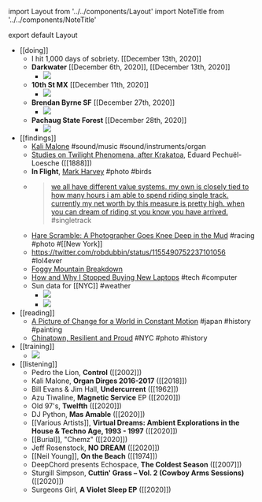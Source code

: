 import Layout from '../../components/Layout'
import NoteTitle from '../../components/NoteTitle'

export default Layout

<NoteTitle date="2021-01-01" title="December 2020" />

- [[doing]]
  - I hit 1,000 days of sobriety. [[December 13th, 2020]]
  - **Darkwater** [[December 6th, 2020]], [[December 13th, 2020]]
    - ![](https://firebasestorage.googleapis.com/v0/b/firescript-577a2.appspot.com/o/imgs%2Fapp%2Faxelav%2F1z_Fna9j01.jpg?alt=media&token=33b4a565-a895-4573-8ab9-234c7d79fdff)
  - **10th St MX** [[December 11th, 2020]]
    - ![](https://firebasestorage.googleapis.com/v0/b/firescript-577a2.appspot.com/o/imgs%2Fapp%2Faxelav%2FXd_4Kau49A.jpg?alt=media&token=07b6e54b-a8ad-4733-bad7-cbe2bc3bfac2)
  - **Brendan Byrne SF** [[December 27th, 2020]]
    - ![](https://firebasestorage.googleapis.com/v0/b/firescript-577a2.appspot.com/o/imgs%2Fapp%2Faxelav%2Fse1Ryt1I41.jpg?alt=media&token=f45c0648-b953-4e18-ba5c-56afd4e14e85)
  - **Pachaug State Forest** [[December 28th, 2020]]
    - ![](https://firebasestorage.googleapis.com/v0/b/firescript-577a2.appspot.com/o/imgs%2Fapp%2Faxelav%2FAnUGyyh_Yv.jpg?alt=media&token=618c00f6-089b-4987-892f-7d2dd7af1973)
- [[findings]]
  - [Kali Malone](https://kalimalone.com/) #sound/music #sound/instruments/organ
  - [Studies on Twilight Phenomena, after Krakatoa](https://publicdomainreview.org/collection/studies-on-twilight-phenomena-after-krakatoa), Eduard Pechuël-Loesche ([[1888]])
  - **In Flight**, [Mark Harvey](https://shop.mark-harvey.com/collections/in-flight) #photo #birds
  - > [we all have different value systems. my own is closely tied to how many hours i am able to spend riding single track. currently my net worth by this measure is pretty high. when you can dream of riding st you know you have arrived.](https://advrider.com/f/threads/the-ktm300-thread.540791/page-1694#post-41366114) #singletrack
  - [Hare Scramble: A Photographer Goes Knee Deep in the Mud](https://www.nytimes.com/2020/12/19/opinion/sunday/hare-scramble-race.html) #racing #photo #[[New York]]
  - https://twitter.com/robdubbin/status/1155490752237101056 #lol4ever
  - [Foggy Mountain Breakdown](https://earthobservatory.nasa.gov/images/147651/foggy-mountain-breakdown)
  - [How and Why I Stopped Buying New Laptops](https://lobste.rs/s/a5zy3w/how_why_i_stopped_buying_new_laptops) #tech #computer
  - Sun data for [[NYC]] #weather
    - ![](https://firebasestorage.googleapis.com/v0/b/firescript-577a2.appspot.com/o/imgs%2Fapp%2Faxelav%2F9ATrGPVKS3.jpeg?alt=media&token=d8034cfa-e6fb-44c0-88ab-beffd363438a)
    - ![](https://firebasestorage.googleapis.com/v0/b/firescript-577a2.appspot.com/o/imgs%2Fapp%2Faxelav%2FEAuJv8jyOK.jpeg?alt=media&token=bb2784df-c4bd-4e52-9ac7-aceddc983a80)
- [[reading]]
  - [A Picture of Change for a World in Constant Motion](https://www.nytimes.com/interactive/2020/08/07/arts/design/hokusai-fuji.html) #japan #history #painting
  - [Chinatown, Resilient and Proud](https://www.nytimes.com/interactive/2020/12/02/arts/design/chinatown-virtual-walk-tour.html) #NYC #photo #history
- [[training]]
  - ![](https://firebasestorage.googleapis.com/v0/b/firescript-577a2.appspot.com/o/imgs%2Fapp%2Faxelav%2FdX3i1KFJ9f.jpg?alt=media&token=562d6901-e7da-411d-8602-26c07ace2aa9)
- [[listening]]
  - Pedro the Lion, **Control** ([[2002]])
  - Kali Malone, **Organ Dirges 2016-2017** ([[2018]])
  - Bill Evans & Jim Hall, **Undercurrent** ([[1962]])
  - Azu Tiwaline, **Magnetic Service** EP ([[2020]])
  - Old 97's, **Twelfth** ([[2020]])
  - DJ Python, **Mas Amable** ([[2020]])
  - [[Various Artists]], **Virtual Dreams: Ambient Explorations in the House & Techno Age, 1993 - 1997** ([[2020]])
  - [[Burial]], "Chemz" ([[2020]])
  - Jeff Rosenstock, **NO DREAM** ([[2020]])
  - [[Neil Young]], **On the Beach** ([[1974]])
  - DeepChord presents Echospace, **The Coldest Season** ([[2007]])
  - Sturgill Simpson, **Cuttin' Grass – Vol. 2 (Cowboy Arms Sessions)** ([[2020]])
  - Surgeons Girl, **A Violet Sleep EP** ([[2020]])
